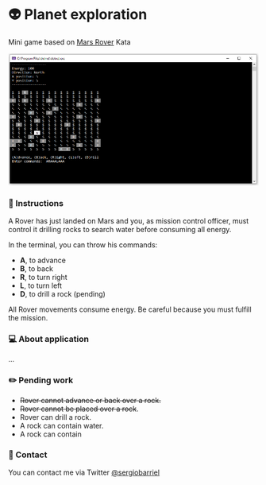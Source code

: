 # :alien: Planet exploration

Mini game based on [Mars Rover](http://kata-log.rocks/mars-rover-kata) Kata

![screenshot](https://github.com/sergiobarriel/planet-exploration/blob/master/images/screenshot.PNG)

### :page_with_curl: Instructions
A Rover has just landed on Mars and you, as mission control officer, must control it drilling rocks to search water before consuming all energy.

In the terminal, you can throw his commands:
- **A**, to advance
- **B**, to back
- **R**, to turn right
- **L**, to turn left
- **D**, to drill a rock (pending)

All Rover movements consume energy. Be careful because you must fulfill the mission.

### :computer: About application

...

### :pencil2: Pending work
- ~~Rover cannot advance or back over a rock.~~
- ~~Rover cannot be placed over a rock~~.
- Rover can drill a rock.
- A rock can contain water.
- A rock can contain 

### :email: Contact
You can contact me via Twitter [@sergiobarriel](https://twitter.com/sergiobarriel)